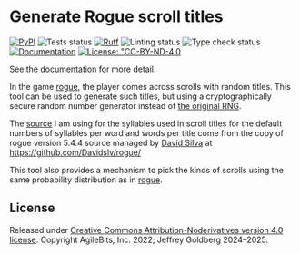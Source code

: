 # Generate Rogue scroll titles

[![PyPI](https://img.shields.io/pypi/v/rogue-scroll?label=pypi%20package)](https://pypi.org/project/rogue-scroll/)
![Tests status](https://github.com/jpgoldberg/rogue-scroll/actions/workflows/pytest.yml/badge.svg)
[![Ruff](https://img.shields.io/endpoint?url=https://raw.githubusercontent.com/charliermarsh/ruff/main/assets/badge/v0.json)](https://docs.astral.sh/ruff/)
![Linting status](https://github.com/jpgoldberg/rogue-scroll/actions/workflows/lint.yml/badge.svg)
![Type check status](https://github.com/jpgoldberg/rogue-scroll/actions/workflows/types.yml/badge.svg)
[![Documentation](https://github.com/jpgoldberg/rogue-scroll/actions/workflows/docs.yml/badge.svg)][docs]
[![License: "CC-BY-ND-4.0](https://licensebuttons.net/l/by-nd/4.0/80x15.png)](https://creativecommons.org/licenses/by-nd/4.0/)

[rogue]: https://en.wikipedia.org/wiki/Rogue_(video_game) "Wikipedia: Rogue game"
[rsrc]: https://github.com/Davidslv/rogue/ "GitHub: rogue source"
[docs]: https://jpgoldberg.github.io/rogue-scroll/ "rogue-scroll documentation"

See the [documentation][docs] for more detail.

In the game [rogue], the player comes across scrolls with random titles.
This tool can be used to generate such titles,
but using a cryptographically secure random number generator
instead of
[the original RNG](https://jpgoldberg.github.io/sec-training/s/rogue-lcg.html).

The [source][rsrc] I am using for the syllables used in scroll titles for the
default numbers of syllables per word and words per title come from the copy of rogue
version 5.4.4 source managed by [David Silva](https://github.com/Davidslv/) at
<https://github.com/Davidslv/rogue/>

This tool also provides a mechanism to pick the kinds of scrolls using the same probability distribution as in [rogue].

## License

Released under [Creative Commons Attribution-Noderivatives version 4.0 license](https://creativecommons.org/licenses/by-nd/4.0/).
Copyright AgileBits, Inc. 2022; Jeffrey Goldberg 2024–2025.
